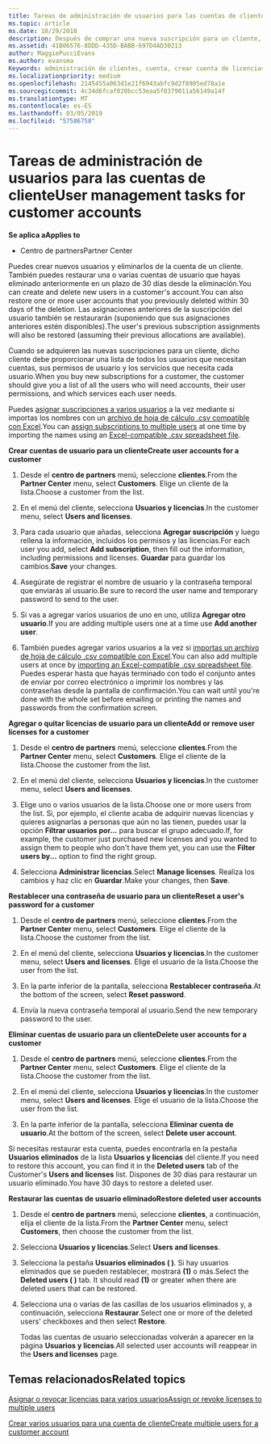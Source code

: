 ```yaml
---
title: Tareas de administración de usuarios para las cuentas de cliente | Centro de partners
ms.topic: article
ms.date: 10/29/2018
description: Después de comprar una nueva suscripción para un cliente, puedes asignar licencias a usuarios específicos.
ms.assetid: 41B06576-8DDD-435D-BABB-697D4AD30213
author: MaggiePucciEvans
ms.author: evansma
Keywords: administración de clientes, cuenta, crear cuenta de licencias, asignar licencias, administración de usuarios, contraseñas, restablecimiento de contraseña, cambiar contraseña
ms.localizationpriority: medium
ms.openlocfilehash: 2145455a063d1e21f6943abfc9d2f8905ed78a1e
ms.sourcegitcommit: 4c34d6fcaf020bcc53eaa5f0379011a56149a14f
ms.translationtype: MT
ms.contentlocale: es-ES
ms.lasthandoff: 03/05/2019
ms.locfileid: "57586758"
---
```

# <a name="user-management-tasks-for-customer-accounts"></a><span data-ttu-id="6a1c2-104">Tareas de administración de usuarios para las cuentas de cliente</span><span class="sxs-lookup"><span data-stu-id="6a1c2-104">User management tasks for customer accounts</span></span>

<span data-ttu-id="6a1c2-105">**Se aplica a**</span><span class="sxs-lookup"><span data-stu-id="6a1c2-105">**Applies to**</span></span>

-  <span data-ttu-id="6a1c2-106">Centro de partners</span><span class="sxs-lookup"><span data-stu-id="6a1c2-106">Partner Center</span></span>



<span data-ttu-id="6a1c2-107">Puedes crear nuevos usuarios y eliminarlos de la cuenta de un cliente. También puedes restaurar una o varias cuentas de usuario que hayas eliminado anteriormente en un plazo de 30 días desde la eliminación.</span><span class="sxs-lookup"><span data-stu-id="6a1c2-107">You can create and delete new users in a customer's account.You can also restore one or more user accounts that you previously deleted within 30 days of the deletion.</span></span> <span data-ttu-id="6a1c2-108">Las asignaciones anteriores de la suscripción del usuario también se restaurarán (suponiendo que sus asignaciones anteriores estén disponibles).</span><span class="sxs-lookup"><span data-stu-id="6a1c2-108">The user's previous subscription assignments will also be restored (assuming their previous allocations are available).</span></span>

<span data-ttu-id="6a1c2-109">Cuando se adquieren las nuevas suscripciones para un cliente, dicho cliente debe proporcionar una lista de todos los usuarios que necesitan cuentas, sus permisos de usuario y los servicios que necesita cada usuario.</span><span class="sxs-lookup"><span data-stu-id="6a1c2-109">When you buy new subscriptions for a customer,  the customer should give you a list of all the users who will need accounts, their user permissions, and which services each user needs.</span></span>  

<span data-ttu-id="6a1c2-110">Puedes [asignar suscripciones a varios usuarios](bulk-license-provisioning-for-multiple-users.md) a la vez mediante si importas los nombres con un [archivo de hoja de cálculo .csv compatible con Excel](adding-multiple-users-to-a-customer-account.md).</span><span class="sxs-lookup"><span data-stu-id="6a1c2-110">You can [assign subscriptions to multiple users](bulk-license-provisioning-for-multiple-users.md) at one time by importing the names using an [Excel-compatible .csv spreadsheet file](adding-multiple-users-to-a-customer-account.md).</span></span>

<a href="" id="createuseraccounts"></a>
<span data-ttu-id="6a1c2-111">**Crear cuentas de usuario para un cliente**</span><span class="sxs-lookup"><span data-stu-id="6a1c2-111">**Create user accounts for a customer**</span></span>

1.  <span data-ttu-id="6a1c2-112">Desde el **centro de partners** menú, seleccione **clientes**.</span><span class="sxs-lookup"><span data-stu-id="6a1c2-112">From the **Partner Center** menu, select **Customers**.</span></span> <span data-ttu-id="6a1c2-113">Elige un cliente de la lista.</span><span class="sxs-lookup"><span data-stu-id="6a1c2-113">Choose a customer from the list.</span></span>

2.  <span data-ttu-id="6a1c2-114">En el menú del cliente, selecciona **Usuarios y licencias**.</span><span class="sxs-lookup"><span data-stu-id="6a1c2-114">In the customer menu, select **Users and licenses**.</span></span>

3.  <span data-ttu-id="6a1c2-115">Para cada usuario que añadas, selecciona **Agregar suscripción** y luego rellena la información, incluidos los permisos y las licencias.</span><span class="sxs-lookup"><span data-stu-id="6a1c2-115">For each user you add, select **Add subscription**, then fill out the information, including permissions and licenses.</span></span> <span data-ttu-id="6a1c2-116">**Guardar** para guardar los cambios.</span><span class="sxs-lookup"><span data-stu-id="6a1c2-116">**Save** your changes.</span></span>

4.  <span data-ttu-id="6a1c2-117">Asegúrate de registrar el nombre de usuario y la contraseña temporal que enviarás al usuario.</span><span class="sxs-lookup"><span data-stu-id="6a1c2-117">Be sure to record the user name and temporary password to send to the user.</span></span> 

5.  <span data-ttu-id="6a1c2-118">Si vas a agregar varios usuarios de uno en uno, utiliza **Agregar otro usuario**.</span><span class="sxs-lookup"><span data-stu-id="6a1c2-118">If you are adding multiple users one at a time use **Add another user**.</span></span> 

6. <span data-ttu-id="6a1c2-119">También puedes agregar varios usuarios a la vez si [importas un archivo de hoja de cálculo .csv compatible con Excel](adding-multiple-users-to-a-customer-account.md).</span><span class="sxs-lookup"><span data-stu-id="6a1c2-119">You can also add multiple users at once by [importing an Excel-compatible .csv spreadsheet file](adding-multiple-users-to-a-customer-account.md).</span></span> <span data-ttu-id="6a1c2-120">Puedes esperar hasta que hayas terminado con todo el conjunto antes de enviar por correo electrónico o imprimir los nombres y las contraseñas desde la pantalla de confirmación.</span><span class="sxs-lookup"><span data-stu-id="6a1c2-120">You can wait until you're done with the whole set before emailing or printing the names and passwords from the confirmation screen.</span></span>

<a href="" id="userlicensing"></a>
<span data-ttu-id="6a1c2-121">**Agregar o quitar licencias de usuario para un cliente**</span><span class="sxs-lookup"><span data-stu-id="6a1c2-121">**Add or remove user licenses for a customer**</span></span>

1.  <span data-ttu-id="6a1c2-122">Desde el **centro de partners** menú, seleccione **clientes**.</span><span class="sxs-lookup"><span data-stu-id="6a1c2-122">From the **Partner Center** menu, select **Customers**.</span></span> <span data-ttu-id="6a1c2-123">Elige el cliente de la lista.</span><span class="sxs-lookup"><span data-stu-id="6a1c2-123">Choose the customer from the list.</span></span>

2.  <span data-ttu-id="6a1c2-124">En el menú del cliente, selecciona **Usuarios y licencias**.</span><span class="sxs-lookup"><span data-stu-id="6a1c2-124">In the customer menu, select **Users and licenses**.</span></span>

3.  <span data-ttu-id="6a1c2-125">Elige uno o varios usuarios de la lista.</span><span class="sxs-lookup"><span data-stu-id="6a1c2-125">Choose one or more users from the list.</span></span> <span data-ttu-id="6a1c2-126">Si, por ejemplo, el cliente acaba de adquirir nuevas licencias y quieres asignarlas a personas que aún no las tienen, puedes usar la opción **Filtrar usuarios por...** para buscar el grupo adecuado.</span><span class="sxs-lookup"><span data-stu-id="6a1c2-126">If, for example, the customer just purchased new licenses and you wanted to assign them to people who don't have them yet, you can use the **Filter users by...** option to find the right group.</span></span>

4.  <span data-ttu-id="6a1c2-127">Selecciona **Administrar licencias**.</span><span class="sxs-lookup"><span data-stu-id="6a1c2-127">Select **Manage licenses**.</span></span> <span data-ttu-id="6a1c2-128">Realiza los cambios y haz clic en **Guardar**.</span><span class="sxs-lookup"><span data-stu-id="6a1c2-128">Make your changes, then **Save**.</span></span>

<a href="" id="resetpassword"></a>
<span data-ttu-id="6a1c2-129">**Restablecer una contraseña de usuario para un cliente**</span><span class="sxs-lookup"><span data-stu-id="6a1c2-129">**Reset a user's password for a customer**</span></span>

1.  <span data-ttu-id="6a1c2-130">Desde el **centro de partners** menú, seleccione **clientes**.</span><span class="sxs-lookup"><span data-stu-id="6a1c2-130">From the **Partner Center** menu, select **Customers**.</span></span> <span data-ttu-id="6a1c2-131">Elige el cliente de la lista.</span><span class="sxs-lookup"><span data-stu-id="6a1c2-131">Choose the customer from the list.</span></span>

2.  <span data-ttu-id="6a1c2-132">En el menú del cliente, selecciona **Usuarios y licencias**.</span><span class="sxs-lookup"><span data-stu-id="6a1c2-132">In the customer menu, select **Users and licenses**.</span></span> <span data-ttu-id="6a1c2-133">Elige el usuario de la lista.</span><span class="sxs-lookup"><span data-stu-id="6a1c2-133">Choose the user from the list.</span></span>

3.  <span data-ttu-id="6a1c2-134">En la parte inferior de la pantalla, selecciona **Restablecer contraseña**.</span><span class="sxs-lookup"><span data-stu-id="6a1c2-134">At the bottom of the screen, select **Reset password**.</span></span> 

4.  <span data-ttu-id="6a1c2-135">Envía la nueva contraseña temporal al usuario.</span><span class="sxs-lookup"><span data-stu-id="6a1c2-135">Send the new temporary password to the user.</span></span>

<a href="" id="deleteuseraccounts"></a>
<span data-ttu-id="6a1c2-136">**Eliminar cuentas de usuario para un cliente**</span><span class="sxs-lookup"><span data-stu-id="6a1c2-136">**Delete user accounts for a customer**</span></span>

1.  <span data-ttu-id="6a1c2-137">Desde el **centro de partners** menú, seleccione **clientes**.</span><span class="sxs-lookup"><span data-stu-id="6a1c2-137">From the **Partner Center** menu, select **Customers**.</span></span> <span data-ttu-id="6a1c2-138">Elige el cliente de la lista.</span><span class="sxs-lookup"><span data-stu-id="6a1c2-138">Choose the customer from the list.</span></span>

2.  <span data-ttu-id="6a1c2-139">En el menú del cliente, selecciona **Usuarios y licencias**.</span><span class="sxs-lookup"><span data-stu-id="6a1c2-139">In the customer menu, select **Users and licenses**.</span></span> <span data-ttu-id="6a1c2-140">Elige el usuario de la lista.</span><span class="sxs-lookup"><span data-stu-id="6a1c2-140">Choose the user from the list.</span></span>

3.  <span data-ttu-id="6a1c2-141">En la parte inferior de la pantalla, selecciona **Eliminar cuenta de usuario**.</span><span class="sxs-lookup"><span data-stu-id="6a1c2-141">At the bottom of the screen, select **Delete user account**.</span></span>

<span data-ttu-id="6a1c2-142">Si necesitas restaurar esta cuenta, puedes encontrarla en la pestaña **Usuarios eliminados** de la lista **Usuarios y licencias** del cliente.</span><span class="sxs-lookup"><span data-stu-id="6a1c2-142">If you need to restore this account, you can find it in the **Deleted users** tab of the Customer's **Users and licenses** list.</span></span> <span data-ttu-id="6a1c2-143">Dispones de 30 días para restaurar un usuario eliminado.</span><span class="sxs-lookup"><span data-stu-id="6a1c2-143">You have 30 days to restore a deleted user.</span></span>

<a href="" id="restoreuseraccounts"></a>
<span data-ttu-id="6a1c2-144">**Restaurar las cuentas de usuario eliminado**</span><span class="sxs-lookup"><span data-stu-id="6a1c2-144">**Restore deleted user accounts**</span></span>

1.  <span data-ttu-id="6a1c2-145">Desde el **centro de partners** menú, seleccione **clientes**, a continuación, elija el cliente de la lista.</span><span class="sxs-lookup"><span data-stu-id="6a1c2-145">From the **Partner Center** menu, select **Customers**, then choose the customer from the list.</span></span>

2.  <span data-ttu-id="6a1c2-146">Selecciona **Usuarios y licencias**.</span><span class="sxs-lookup"><span data-stu-id="6a1c2-146">Select **Users and licenses**.</span></span>

3.  <span data-ttu-id="6a1c2-147">Selecciona la pestaña **Usuarios eliminados ( )**. Si hay usuarios eliminados que se pueden restablecer, mostrará **(1)** o más.</span><span class="sxs-lookup"><span data-stu-id="6a1c2-147">Select the **Deleted users ( )** tab. It should read **(1)** or greater when there are deleted users that can be restored.</span></span>

4.  <span data-ttu-id="6a1c2-148">Selecciona una o varias de las casillas de los usuarios eliminados y, a continuación, selecciona **Restaurar**.</span><span class="sxs-lookup"><span data-stu-id="6a1c2-148">Select one or more of the deleted users' checkboxes and then select **Restore**.</span></span>

    <span data-ttu-id="6a1c2-149">Todas las cuentas de usuario seleccionadas volverán a aparecer en la página **Usuarios y licencias**.</span><span class="sxs-lookup"><span data-stu-id="6a1c2-149">All selected user accounts will reappear in the **Users and licenses** page.</span></span>

## <a name="related-topics"></a><span data-ttu-id="6a1c2-150">Temas relacionados</span><span class="sxs-lookup"><span data-stu-id="6a1c2-150">Related topics</span></span>


[<span data-ttu-id="6a1c2-151">Asignar o revocar licencias para varios usuarios</span><span class="sxs-lookup"><span data-stu-id="6a1c2-151">Assign or revoke licenses to multiple users</span></span>](bulk-license-provisioning-for-multiple-users.md)

[<span data-ttu-id="6a1c2-152">Crear varios usuarios para una cuenta de cliente</span><span class="sxs-lookup"><span data-stu-id="6a1c2-152">Create multiple users for a customer account</span></span>](adding-multiple-users-to-a-customer-account.md)

 

 




